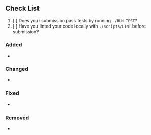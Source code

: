 ## Check List
1. [ ] Does your submission pass tests by running `./RUN_TEST`?
2. [ ] Have you linted your code locally with `./scripts/LINT` before submission?

<!-- You can erase any parts of this template not applicable to your Pull Request. -->
<!-- Link to specific issues where seems fit. -->

### Added
- 

### Changed
- 

### Fixed
- 

### Removed
- 
